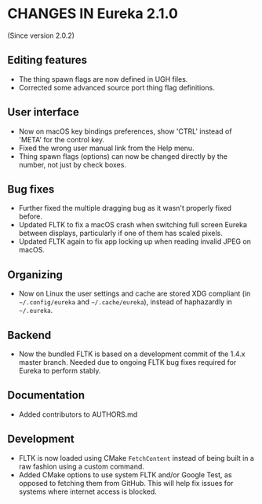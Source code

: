 # CHANGES IN Eureka 2.1.0

(Since version 2.0.2)

## Editing features

* The thing spawn flags are now defined in UGH files.
* Corrected some advanced source port thing flag definitions.

## User interface

* Now on macOS key bindings preferences, show 'CTRL' instead of 'META' for the control key.
* Fixed the wrong user manual link from the Help menu.
* Thing spawn flags (options) can now be changed directly by the number, not just by check boxes.

## Bug fixes

* Further fixed the multiple dragging bug as it wasn't properly fixed before.
* Updated FLTK to fix a macOS crash when switching full screen Eureka between displays, particularly
  if one of them has scaled pixels.
* Updated FLTK again to fix app locking up when reading invalid JPEG on macOS.

## Organizing

* Now on Linux the user settings and cache are stored XDG compliant (in `~/.config/eureka` and
`~/.cache/eureka`), instead of haphazardly in `~/.eureka`.

## Backend

* Now the bundled FLTK is based on a development commit of the 1.4.x master branch. Needed due to
  ongoing FLTK bug fixes required for Eureka to perform stably.

## Documentation

* Added contributors to AUTHORS.md

## Development

* FLTK is now loaded using CMake `FetchContent` instead of being built in a raw fashion using a
  custom command.
* Added CMake options to use system FLTK and/or Google Test, as opposed to fetching them from
  GitHub. This will help fix issues for systems where internet access is blocked.
